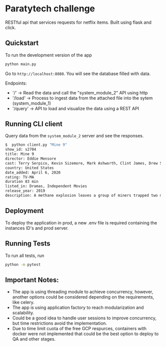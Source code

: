 # Paratytech challenge

RESTful api that services requests for netflix items. Built using flask and click.

## Quickstart

To run the development version of the app

```bash
python main.py 
```

Go to `http://localhost:8080`. You will see the database filled with data.

Endpoints:
- '/' -> Read the data and call the "system_module_2" API using http
- '/load' -> Process to ingest data from the attached file into the sytem (system_module_1)
- '/query' -> API to load and visualize the data using a REST API


## Running CLI client

Query data from the `system_module_2` server and see the responses.

```bash
$  python client.py "Mine 9"
show_id: s2704
title: Mine 9
director: Eddie Mensore
cast: Terry Serpico, Kevin Sizemore, Mark Ashworth, Clint James, Drew Starkey, Erin Elizabeth Burns
country: United States
date_added: April 6, 2020
rating: TV-MA
duration 83 min
listed_in: Dramas, Independent Movies
release_year: 2019
description: A methane explosion leaves a group of miners trapped two miles deep into the earth with a small oxygen supply and desperate for any means of survival.
```

## Deployment

To deploy the application in prod, a new .env file is required containing the instances ID's and prod server.

## Running Tests

To run all tests, run

```bash
python -m pytest 
```

## Important Notes:
- The app is using threading module to achieve concurrency, however, another options could be considered depending on the requirements, like celery.
- The app is using application factory to reach modularization and scalability.
- Could be a good idea to handle user sessions to improve concurrency, but time restrictions avoid the implementation.
- Due to time limit cuota of the free GCP respurces, containers with docker were not implemented that could be the best option to deploy to QA and other stages.